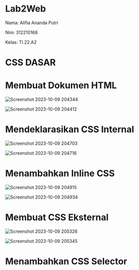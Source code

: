# Lab2Web

Nama: Alifia Ananda Putri

Nim: 312210168

Kelas: TI.22.A2

# CSS DASAR

# Membuat Dokumen HTML

![Screenshot 2023-10-09 204344](https://github.com/Alifiananda06/Project-UAS-1-B.-Pemrograman/assets/115884834/79acd7b7-af62-401e-a749-cc4e240ca78d)


![Screenshot 2023-10-09 204412](https://github.com/Alifiananda06/Project-UAS-1-B.-Pemrograman/assets/115884834/3eca4dbf-5bed-4ec6-81ea-54c0b5bfc950)

# Mendeklarasikan CSS Internal

![Screenshot 2023-10-09 204703](https://github.com/Alifiananda06/Project-UAS-1-B.-Pemrograman/assets/115884834/3823feab-cd72-4dba-a725-055e6800b639)


![Screenshot 2023-10-09 204716](https://github.com/Alifiananda06/Project-UAS-1-B.-Pemrograman/assets/115884834/f0b9cfb7-5ef9-45e1-b8ee-511f564e1cb5)

# Menambahkan Inline CSS

![Screenshot 2023-10-09 204915](https://github.com/Alifiananda06/Project-UAS-1-B.-Pemrograman/assets/115884834/04db7ba8-a7db-4240-85df-b6dc4a0e2ad0)


![Screenshot 2023-10-09 204934](https://github.com/Alifiananda06/Project-UAS-1-B.-Pemrograman/assets/115884834/6a508db4-db9e-4d21-a0dc-a1dceab8b7e8)

# Membuat CSS Eksternal

![Screenshot 2023-10-09 205326](https://github.com/Alifiananda06/Project-UAS-1-B.-Pemrograman/assets/115884834/6e1e501a-f3bc-43a7-a7e3-a3beb8b9da0c)


![Screenshot 2023-10-09 205345](https://github.com/Alifiananda06/Project-UAS-1-B.-Pemrograman/assets/115884834/d61ed0ed-13f7-4e32-92ab-23963988da1a)

# Menambahkan CSS Selector









